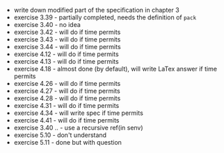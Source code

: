 * write down modified part of the specification in chapter 3
* exercise 3.39 - partially completed, needs the definition of `pack`
* exercise 3.40 - no idea
* exercise 3.42 - will do if time permits
* exercise 3.43 - will do if time permits
* exercise 3.44 - will do if time permits
* exercise 4.12 - will do if time permits
* exercise 4.13 - will do if time permits
* exercise 4.18 - almost done (by default), will write LaTex answer if time permits
* exercise 4.26 - will do if time permits
* exercise 4.27 - will do if time permits
* exercise 4.28 - will do if time permits
* exercise 4.31 - will do if time permits
* exercise 4.34 - will write spec if time permits
* exercise 4.41 - will do if time permits
* exercise 3.40 .. - use a recursive ref(in senv)
* exercise 5.10 - don't understand
* exercise 5.11 - done but with question
